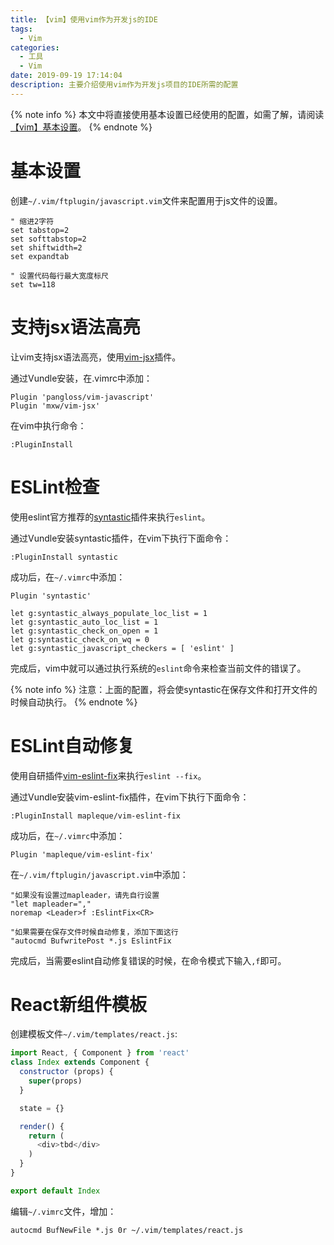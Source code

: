```yaml
---
title: 【vim】使用vim作为开发js的IDE
tags:
  - Vim
categories:
  - 工具
  - Vim
date: 2019-09-19 17:14:04
description: 主要介绍使用vim作为开发js项目的IDE所需的配置
---
```


{% note info %}
本文中将直接使用基本设置已经使用的配置，如需了解，请阅读[【vim】基本设置](/posts/tool/vim/vim-start/)。
{% endnote %}

基本设置
====

创建`~/.vim/ftplugin/javascript.vim`文件来配置用于js文件的设置。

```vim
" 缩进2字符
set tabstop=2
set softtabstop=2
set shiftwidth=2
set expandtab

" 设置代码每行最大宽度标尺
set tw=118

```

支持jsx语法高亮
====

让vim支持jsx语法高亮，使用[vim-jsx](https://github.com/mxw/vim-jsx)插件。

通过Vundle安装，在.vimrc中添加：

```vim
Plugin 'pangloss/vim-javascript'
Plugin 'mxw/vim-jsx'
```

在vim中执行命令：
```
:PluginInstall
```

ESLint检查
====

使用eslint官方推荐的[syntastic](https://github.com/vim-syntastic/syntastic)插件来执行`eslint`。

通过Vundle安装syntastic插件，在vim下执行下面命令：

```
:PluginInstall syntastic
```

成功后，在`~/.vimrc`中添加：
```vim
Plugin 'syntastic'

let g:syntastic_always_populate_loc_list = 1
let g:syntastic_auto_loc_list = 1
let g:syntastic_check_on_open = 1
let g:syntastic_check_on_wq = 0
let g:syntastic_javascript_checkers = [ 'eslint' ]
```

完成后，vim中就可以通过执行系统的`eslint`命令来检查当前文件的错误了。

{% note info %}
注意：上面的配置，将会使syntastic在保存文件和打开文件的时候自动执行。
{% endnote %}

ESLint自动修复
====

使用自研插件[vim-eslint-fix](https://github.com/mapleque/vim-eslint-vim)来执行`eslint --fix`。

通过Vundle安装vim-eslint-fix插件，在vim下执行下面命令：

```
:PluginInstall mapleque/vim-eslint-fix
```

成功后，在`~/.vimrc`中添加：
```vim
Plugin 'mapleque/vim-eslint-fix'
```

在`~/.vim/ftplugin/javascript.vim`中添加：
```vim
"如果没有设置过mapleader，请先自行设置
"let mapleader=","
noremap <Leader>f :EslintFix<CR>

"如果需要在保存文件时候自动修复，添加下面这行
"autocmd BufwritePost *.js EslintFix
```

完成后，当需要eslint自动修复错误的时候，在命令模式下输入`,f`即可。

React新组件模板
====

创建模板文件`~/.vim/templates/react.js`:
```js
import React, { Component } from 'react'
class Index extends Component {
  constructor (props) {
    super(props)
  }

  state = {}

  render() {
    return (
      <div>tbd</div>
    )
  }
}

export default Index
```

编辑`~/.vimrc`文件，增加：
```
autocmd BufNewFile *.js 0r ~/.vim/templates/react.js
```
